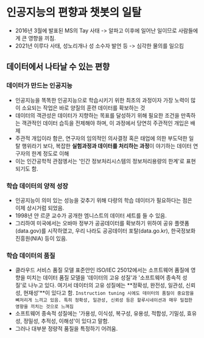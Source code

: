 # 인공지능의 편향과 챗봇의 일탈
- 2016년 3월에 발표된 MS의 Tay 사태 -> 알파고 이후에 일어난 일이므로 사람들에게 큰 영향을 끼침.
- 2021년 이루다 사태, 성노리개나 성 소수자 발언 등 -> 심각한 물의를 일으킴

## 데이터에서 나타날 수 있는 편향
### 데이터가 만드는 인공지능
- 인공지능을 똑똑한 인공지능으로 학습시키기 위한 최초의 과정이자 가장 노력이 많이 소요되는 작업은 바로 양질의 훈련 데이터를 확보하는 것
- 데이터의 객관성은 데이터가 지향하는 목표를 달성하기 위해 필요한 조건을 만족하는 객관적인 데이터 습득을 전제해야 하며, 이 과정에서 당연히 주관적인 개입은 배제
- 주관적 개입이라 함은, 연구자의 임의적인 의사결정 혹은 태업에 의한 부도덕한 일탈 행위라기 보다, 복잡한 **실험과정과 데이터를 처리하는 과정**이 야기하는 데이터 연구자의 한계 정도로 이해
- 이는 인간공학적 관점엥서는 '인간 정보처리시스템의 정보처리용량의 한계'로 표현되기도 함.

### 학습 데이터의 양적 성장
- 인공지능이 의미 있는 성능을 갖추기 위해 다량의 학습 데이터가 필요하다는 점은 이제 상시거럼 되었음.
- 1998년 얀 르쿤 교수가 공개한 엠니스트의 데이터 세트를 들 수 있음.
- 그리하여 미국에서는 오바마 정부가 공공데이터를 확보하기 위하여 공유 플랫폼(data.gov)를 시작하였고, 우리 나라도 공공데이터 포탈(data.go.kr), 한국정보화진흥원(NIA) 등이 있음.

### 학습 데이터의 품질
- 클라우드 서비스 품질 모델 표준안인 ISO/IEC 25012에서는 소프트웨어 품질에 영향을 미치는 데이터 품질 모델을 '데이터의 고유 성질'과 '소프트웨어 종속적 성질'로 나누고 있다. 여기서 데이터의 고유 성질에는 **정확성, 완전성, 일관성, 신뢰성, 현재성'**이 있다고 함.
	`Instruction tuning 시에도 데이터의 품질이 중요함을 뼈저리게 느끼고 있음. 특히 정확성, 일관성, 신뢰성 등은 할루시네이션과 매우 밀접한 영향을 끼치는 것으로 느껴짐`
- 소프트웨어 종속적 성질에는 '가용성, 이식성, 복구성, 유용성, 적합성, 기밀성, 효유성, 정밀성, 추적성, 이해성'이 있다고 말함. 
- 그러나 대부분 정량적 품질을 특정하기 어려움.